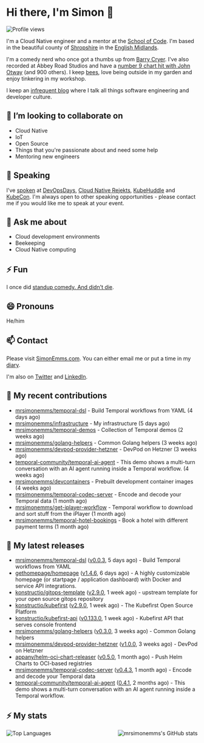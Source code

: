 # Hi there, I'm Simon 👋

![Profile views](https://komarev.com/ghpvc/?username=MrSimonEmms)

I'm a Cloud Native engineer and a mentor at the [School of Code](https://www.schoolofcode.co.uk).
I'm based in the beautiful county of [Shropshire](https://en.wikipedia.org/wiki/Shropshire)
in the [English Midlands](https://en.wikipedia.org/wiki/Midlands).

I'm a comedy nerd who once got a thumbs up from [Barry Cryer](https://en.wikipedia.org/wiki/Barry_Cryer).
I've also recorded at Abbey Road Studios and have a [number 9 chart hit with John
Otway](https://www.youtube.com/watch?v=3BwOyVIlupg&ab_channel=JohnOtway) (and 900
others). I keep [bees](https://priorsleehoney.co.uk), love being outside in my
garden and enjoy tinkering in my workshop.

I keep an [infrequent blog](https://www.simonemms.com/blog) where I talk all
things software engineering and developer culture.

## 👯 I’m looking to collaborate on

- Cloud Native
- IoT
- Open Source
- Things that you're passionate about and need some help
- Mentoring new engineers

## 🎤 Speaking

I've [spoken](https://www.simonemms.com/speaking) at [DevOpsDays](https://devopsdays.org/),
[Cloud Native Rejekts](https://cloud-native.rejekts.io/), [KubeHuddle](https://kubehuddle.com)
and [KubeCon](https://www.cncf.io/kubecon-cloudnativecon-events/). I'm always
open to other speaking opportunities - please contact me if you would like me to
speak at your event.

## 💬 Ask me about

- Cloud development environments
- Beekeeping
- Cloud Native computing

## ⚡ Fun

I once did [standup comedy. And didn't die](https://www.youtube.com/watch?v=iy1EvJXH2ks&ab_channel=SimonEmms).

## 😄 Pronouns

He/him

## 📫 Contact

Please visit [SimonEmms.com](https://www.simonemms.com). You can either email me
or put a time in my [diary](https://diary.simonemms.com).

I'm also on [Twitter](https://twitter/theshroppiebeek) and [LinkedIn](https://www.linkedin.com/in/simonemms).


## 👷 My recent contributions
- [mrsimonemms/temporal-dsl](https://github.com/mrsimonemms/temporal-dsl) - Build Temporal workflows from YAML
  (4 days ago)
- [mrsimonemms/infrastructure](https://github.com/mrsimonemms/infrastructure) - My infrastructure
  (5 days ago)
- [mrsimonemms/temporal-demos](https://github.com/mrsimonemms/temporal-demos) - Collection of Temporal demos
  (2 weeks ago)
- [mrsimonemms/golang-helpers](https://github.com/mrsimonemms/golang-helpers) - Common Golang helpers
  (3 weeks ago)
- [mrsimonemms/devpod-provider-hetzner](https://github.com/mrsimonemms/devpod-provider-hetzner) - DevPod on Hetzner
  (3 weeks ago)
- [temporal-community/temporal-ai-agent](https://github.com/temporal-community/temporal-ai-agent) - This demo shows a multi-turn conversation with an AI agent running inside a Temporal workflow.
  (4 weeks ago)
- [mrsimonemms/devcontainers](https://github.com/mrsimonemms/devcontainers) - Prebuilt development container images
  (4 weeks ago)
- [mrsimonemms/temporal-codec-server](https://github.com/mrsimonemms/temporal-codec-server) - Encode and decode your Temporal data
  (1 month ago)
- [mrsimonemms/get-iplayer-workflow](https://github.com/mrsimonemms/get-iplayer-workflow) - Temporal workflow to download and sort stuff from the iPlayer
  (1 month ago)
- [mrsimonemms/temporal-hotel-bookings](https://github.com/mrsimonemms/temporal-hotel-bookings) - Book a hotel with different payment terms
  (1 month ago)

## 🔭 My latest releases
- [mrsimonemms/temporal-dsl](https://github.com/mrsimonemms/temporal-dsl) ([v0.0.3](https://github.com/mrsimonemms/temporal-dsl/releases/tag/v0.0.3),
  5 days ago) - Build Temporal workflows from YAML
- [gethomepage/homepage](https://github.com/gethomepage/homepage) ([v1.4.6](https://github.com/gethomepage/homepage/releases/tag/v1.4.6),
  6 days ago) - A highly customizable homepage (or startpage / application dashboard) with Docker and service API integrations.
- [konstructio/gitops-template](https://github.com/konstructio/gitops-template) ([v2.9.0](https://github.com/konstructio/gitops-template/releases/tag/v2.9.0),
  1 week ago) - upstream template for your open source gitops repository
- [konstructio/kubefirst](https://github.com/konstructio/kubefirst) ([v2.9.0](https://github.com/konstructio/kubefirst/releases/tag/v2.9.0),
  1 week ago) - The Kubefirst Open Source Platform
- [konstructio/kubefirst-api](https://github.com/konstructio/kubefirst-api) ([v0.133.0](https://github.com/konstructio/kubefirst-api/releases/tag/v0.133.0),
  1 week ago) - Kubefirst API that serves console frontend
- [mrsimonemms/golang-helpers](https://github.com/mrsimonemms/golang-helpers) ([v0.3.0](https://github.com/mrsimonemms/golang-helpers/releases/tag/v0.3.0),
  3 weeks ago) - Common Golang helpers
- [mrsimonemms/devpod-provider-hetzner](https://github.com/mrsimonemms/devpod-provider-hetzner) ([v1.0.0](https://github.com/mrsimonemms/devpod-provider-hetzner/releases/tag/v1.0.0),
  3 weeks ago) - DevPod on Hetzner
- [appany/helm-oci-chart-releaser](https://github.com/appany/helm-oci-chart-releaser) ([v0.5.0](https://github.com/appany/helm-oci-chart-releaser/releases/tag/v0.5.0),
  1 month ago) - Push Helm Charts to OCI-based registries
- [mrsimonemms/temporal-codec-server](https://github.com/mrsimonemms/temporal-codec-server) ([v0.4.3](https://github.com/mrsimonemms/temporal-codec-server/releases/tag/v0.4.3),
  1 month ago) - Encode and decode your Temporal data
- [temporal-community/temporal-ai-agent](https://github.com/temporal-community/temporal-ai-agent) ([0.4.1](https://github.com/temporal-community/temporal-ai-agent/releases/tag/0.4.1),
  2 months ago) - This demo shows a multi-turn conversation with an AI agent running inside a Temporal workflow.


## ⚡ My stats

<img
  align="right"
  alt="mrsimonemms's GitHub stats"
  src="https://github-readme-stats.vercel.app/api?username=mrsimonemms&count_private=1&show_icons=true&"
  />

![Top Languages](https://github-readme-stats.vercel.app/api/top-langs/?username=mrsimonemms)
